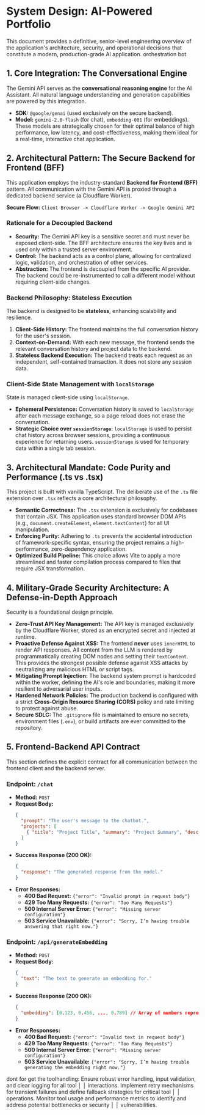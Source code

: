 # System Design: AI-Powered Portfolio

This document provides a definitive, senior-level engineering overview of the application's architecture, security, and operational decisions that constitute a modern, production-grade AI application. orchestration bot

## 1. Core Integration: The Conversational Engine

The Gemini API serves as the **conversational reasoning engine** for the AI Assistant. All natural language understanding and generation capabilities are powered by this integration.

- **SDK:** `@google/genai` (used exclusively on the secure backend).
- **Model:** `gemini-2.0-flash` (for chat), `embedding-001` (for embeddings). These models are strategically chosen for their optimal balance of high performance, low latency, and cost-effectiveness, making them ideal for a real-time, interactive chat application.

## 2. Architectural Pattern: The Secure Backend for Frontend (BFF)

This application employs the industry-standard **Backend for Frontend (BFF)** pattern. All communication with the Gemini API is proxied through a dedicated backend service (a Cloudflare Worker).

**Secure Flow:** `Client Browser -> Cloudflare Worker -> Google Gemini API`

### Rationale for a Decoupled Backend

- **Security:** The Gemini API key is a sensitive secret and must never be exposed client-side. The BFF architecture ensures the key lives and is used only within a trusted server environment.
- **Control:** The backend acts as a control plane, allowing for centralized logic, validation, and orchestration of other services.
- **Abstraction:** The frontend is decoupled from the specific AI provider. The backend could be re-instrumented to call a different model without requiring client-side changes.

### Backend Philosophy: Stateless Execution

The backend is designed to be **stateless**, enhancing scalability and resilience.

1.  **Client-Side History:** The frontend maintains the full conversation history for the user's session.
2.  **Context-on-Demand:** With each new message, the frontend sends the relevant conversation history and project data to the backend.
3.  **Stateless Backend Execution:** The backend treats each request as an independent, self-contained transaction. It does not store any session data.

### Client-Side State Management with `localStorage`

State is managed client-side using `localStorage`.

- **Ephemeral Persistence:** Conversation history is saved to `localStorage` after each message exchange, so a page reload does not erase the conversation.
- **Strategic Choice over `sessionStorage`:** `localStorage` is used to persist chat history across browser sessions, providing a continuous experience for returning users. `sessionStorage` is used for temporary data within a single tab session.

## 3. Architectural Mandate: Code Purity and Performance (.ts vs .tsx)

This project is built with vanilla TypeScript. The deliberate use of the `.ts` file extension over `.tsx` reflects a core architectural philosophy.

- **Semantic Correctness:** The `.tsx` extension is exclusively for codebases that contain JSX. This application uses standard browser DOM APIs (e.g., `document.createElement`, `element.textContent`) for all UI manipulation.
- **Enforcing Purity:** Adhering to `.ts` prevents the accidental introduction of framework-specific syntax, ensuring the project remains a high-performance, zero-dependency application.
- **Optimized Build Pipeline:** This choice allows Vite to apply a more streamlined and faster compilation process compared to files that require JSX transformation.

## 4. Military-Grade Security Architecture: A Defense-in-Depth Approach

Security is a foundational design principle.

- **Zero-Trust API Key Management:** The API key is managed exclusively by the Cloudflare Worker, stored as an encrypted secret and injected at runtime.
- **Proactive Defense Against XSS:** The frontend **never** uses `innerHTML` to render API responses. All content from the LLM is rendered by programmatically creating DOM nodes and setting their `textContent`. This provides the strongest possible defense against XSS attacks by neutralizing any malicious HTML or script tags.
- **Mitigating Prompt Injection:** The backend system prompt is hardcoded within the worker, defining the AI's role and boundaries, making it more resilient to adversarial user inputs.
- **Hardened Network Policies:** The production backend is configured with a strict **Cross-Origin Resource Sharing (CORS)** policy and rate limiting to protect against abuse.
- **Secure SDLC:** The `.gitignore` file is maintained to ensure no secrets, environment files (`.env`), or build artifacts are ever committed to the repository.

## 5. Frontend-Backend API Contract

This section defines the explicit contract for all communication between the frontend client and the backend server.

### Endpoint: `/chat`

- **Method:** `POST`
- **Request Body:**
  ```json
  {
    "prompt": "The user's message to the chatbot.",
    "projects": [
      { "title": "Project Title", "summary": "Project Summary", "description": "Project Description", "tags": ["tag1", "tag2"], "url": "https://example.com/project" }
    ]
  }
  ```
- **Success Response (200 OK):**
  ```json
  {
    "response": "The generated response from the model."
  }
  ```
- **Error Responses:**
  - **400 Bad Request:** `{"error": "Invalid prompt in request body"}`
  - **429 Too Many Requests:** `{"error": "Too Many Requests"}`
  - **500 Internal Server Error:** `{"error": "Missing server configuration"}`
  - **503 Service Unavailable:** `{"error": "Sorry, I’m having trouble answering that right now."}`

### Endpoint: `/api/generateEmbedding`

- **Method:** `POST`
- **Request Body:**
  ```json
  {
    "text": "The text to generate an embedding for."
  }
  ```
- **Success Response (200 OK):**
  ```json
  {
    "embedding": [0.123, 0.456, ..., 0.789] // Array of numbers representing the embedding vector
  }
  ```
- **Error Responses:**
  - **400 Bad Request:** `{"error": "Invalid text in request body"}`
  - **429 Too Many Requests:** `{"error": "Too Many Requests"}`
  - **500 Internal Server Error:** `{"error": "Missing server configuration"}`
  - **503 Service Unavailable:** `{"error": "Sorry, I’m having trouble generating the embedding right now."}`

dont for get the toolhandling: Ensure robust error handling, input validation, and clear logging for all tool                    │
│   interactions. Implement retry mechanisms for transient failures and define fallback strategies for critical tool                 │
│   operations. Monitor tool usage and performance metrics to identify and address potential bottlenecks or security                 │
│   vulnerabilities.  